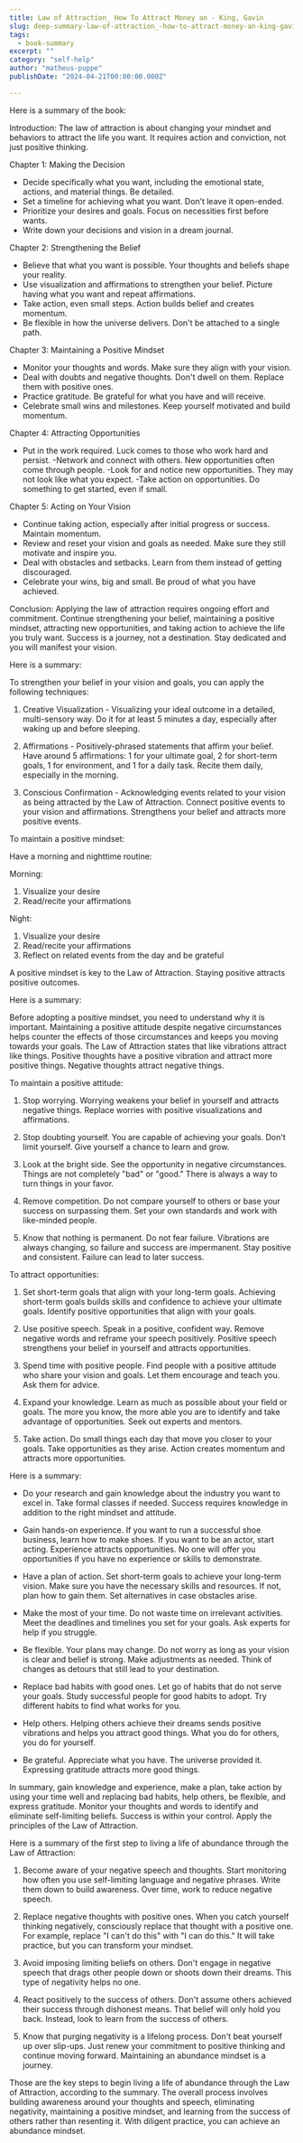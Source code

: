 ```yaml
---
title: Law of Attraction_ How To Attract Money an - King, Gavin
slug: deep-summary-law-of-attraction_-how-to-attract-money-an-king-gavin
tags: 
  - book-summary
excerpt: ""
category: "self-help"
author: "matheus-puppe"
publishDate: "2024-04-21T00:00:00.000Z"

---
```



 Here is a summary of the book:

Introduction: The law of attraction is about changing your mindset and behaviors to attract the life you want. It requires action and conviction, not just positive thinking. 

Chapter 1: Making the Decision
- Decide specifically what you want, including the emotional state, actions, and material things. Be detailed.
- Set a timeline for achieving what you want. Don’t leave it open-ended. 
- Prioritize your desires and goals. Focus on necessities first before wants.
- Write down your decisions and vision in a dream journal.

Chapter 2: Strengthening the Belief
- Believe that what you want is possible. Your thoughts and beliefs shape your reality.
- Use visualization and affirmations to strengthen your belief. Picture having what you want and repeat affirmations.
- Take action, even small steps. Action builds belief and creates momentum. 
- Be flexible in how the universe delivers. Don't be attached to a single path.

Chapter 3: Maintaining a Positive Mindset
- Monitor your thoughts and words. Make sure they align with your vision.
- Deal with doubts and negative thoughts. Don't dwell on them. Replace them with positive ones.
- Practice gratitude. Be grateful for what you have and will receive. 
- Celebrate small wins and milestones. Keep yourself motivated and build momentum.

Chapter 4: Attracting Opportunities 
- Put in the work required. Luck comes to those who work hard and persist. 
-Network and connect with others. New opportunities often come through people.
-Look for and notice new opportunities. They may not look like what you expect.
-Take action on opportunities. Do something to get started, even if small.

Chapter 5: Acting on Your Vision
- Continue taking action, especially after initial progress or success. Maintain momentum.
- Review and reset your vision and goals as needed. Make sure they still motivate and inspire you.
- Deal with obstacles and setbacks. Learn from them instead of getting discouraged.
- Celebrate your wins, big and small. Be proud of what you have achieved.

Conclusion: Applying the law of attraction requires ongoing effort and commitment. Continue strengthening your belief, maintaining a positive mindset, attracting new opportunities, and taking action to achieve the life you truly want. Success is a journey, not a destination. Stay dedicated and you will manifest your vision.

 Here is a summary:

To strengthen your belief in your vision and goals, you can apply the following techniques:

1. Creative Visualization - Visualizing your ideal outcome in a detailed, multi-sensory way. Do it for at least 5 minutes a day, especially after waking up and before sleeping. 

2. Affirmations - Positively-phrased statements that affirm your belief. Have around 5 affirmations: 1 for your ultimate goal, 2 for short-term goals, 1 for environment, and 1 for a daily task. Recite them daily, especially in the morning. 

3. Conscious Confirmation - Acknowledging events related to your vision as being attracted by the Law of Attraction. Connect positive events to your vision and affirmations. Strengthens your belief and attracts more positive events.

To maintain a positive mindset:

Have a morning and nighttime routine:

Morning:
1. Visualize your desire 
2. Read/recite your affirmations

Night:
1. Visualize your desire
2. Read/recite your affirmations
3. Reflect on related events from the day and be grateful

A positive mindset is key to the Law of Attraction. Staying positive attracts positive outcomes.

 Here is a summary:

Before adopting a positive mindset, you need to understand why it is important. Maintaining a positive attitude despite negative circumstances helps counter the effects of those circumstances and keeps you moving towards your goals. The Law of Attraction states that like vibrations attract like things. Positive thoughts have a positive vibration and attract more positive things. Negative thoughts attract negative things. 

To maintain a positive attitude:

1. Stop worrying. Worrying weakens your belief in yourself and attracts negative things. Replace worries with positive visualizations and affirmations.

2. Stop doubting yourself. You are capable of achieving your goals. Don't limit yourself. Give yourself a chance to learn and grow. 

3. Look at the bright side. See the opportunity in negative circumstances. Things are not completely "bad" or "good." There is always a way to turn things in your favor.

4. Remove competition. Do not compare yourself to others or base your success on surpassing them. Set your own standards and work with like-minded people. 

5. Know that nothing is permanent. Do not fear failure. Vibrations are always changing, so failure and success are impermanent. Stay positive and consistent. Failure can lead to later success.

To attract opportunities:

1. Set short-term goals that align with your long-term goals. Achieving short-term goals builds skills and confidence to achieve your ultimate goals. Identify positive opportunities that align with your goals.

2. Use positive speech. Speak in a positive, confident way. Remove negative words and reframe your speech positively. Positive speech strengthens your belief in yourself and attracts opportunities.  

3. Spend time with positive people. Find people with a positive attitude who share your vision and goals. Let them encourage and teach you. Ask them for advice. 

4. Expand your knowledge. Learn as much as possible about your field or goals. The more you know, the more able you are to identify and take advantage of opportunities. Seek out experts and mentors.

5. Take action. Do small things each day that move you closer to your goals. Take opportunities as they arise. Action creates momentum and attracts more opportunities.

 Here is a summary:

- Do your research and gain knowledge about the industry you want to excel in. Take formal classes if needed. Success requires knowledge in addition to the right mindset and attitude. 

- Gain hands-on experience. If you want to run a successful shoe business, learn how to make shoes. If you want to be an actor, start acting. Experience attracts opportunities. No one will offer you opportunities if you have no experience or skills to demonstrate.

- Have a plan of action. Set short-term goals to achieve your long-term vision. Make sure you have the necessary skills and resources. If not, plan how to gain them. Set alternatives in case obstacles arise. 

- Make the most of your time. Do not waste time on irrelevant activities. Meet the deadlines and timelines you set for your goals. Ask experts for help if you struggle. 

- Be flexible. Your plans may change. Do not worry as long as your vision is clear and belief is strong. Make adjustments as needed. Think of changes as detours that still lead to your destination.

- Replace bad habits with good ones. Let go of habits that do not serve your goals. Study successful people for good habits to adopt. Try different habits to find what works for you.

- Help others. Helping others achieve their dreams sends positive vibrations and helps you attract good things. What you do for others, you do for yourself. 

- Be grateful. Appreciate what you have. The universe provided it. Expressing gratitude attracts more good things.

In summary, gain knowledge and experience, make a plan, take action by using your time well and replacing bad habits, help others, be flexible, and express gratitude. Monitor your thoughts and words to identify and eliminate self-limiting beliefs. Success is within your control. Apply the principles of the Law of Attraction.

 Here is a summary of the first step to living a life of abundance through the Law of Attraction:

1. Become aware of your negative speech and thoughts. Start monitoring how often you use self-limiting language and negative phrases. Write them down to build awareness. Over time, work to reduce negative speech.

2. Replace negative thoughts with positive ones. When you catch yourself thinking negatively, consciously replace that thought with a positive one. For example, replace "I can't do this" with "I can do this." It will take practice, but you can transform your mindset.

3. Avoid imposing limiting beliefs on others. Don't engage in negative speech that drags other people down or shoots down their dreams. This type of negativity helps no one. 

4. React positively to the success of others. Don't assume others achieved their success through dishonest means. That belief will only hold you back. Instead, look to learn from the success of others. 

5. Know that purging negativity is a lifelong process. Don't beat yourself up over slip-ups. Just renew your commitment to positive thinking and continue moving forward. Maintaining an abundance mindset is a journey.

Those are the key steps to begin living a life of abundance through the Law of Attraction, according to the summary. The overall process involves building awareness around your thoughts and speech, eliminating negativity, maintaining a positive mindset, and learning from the success of others rather than resenting it. With diligent practice, you can achieve an abundance mindset.